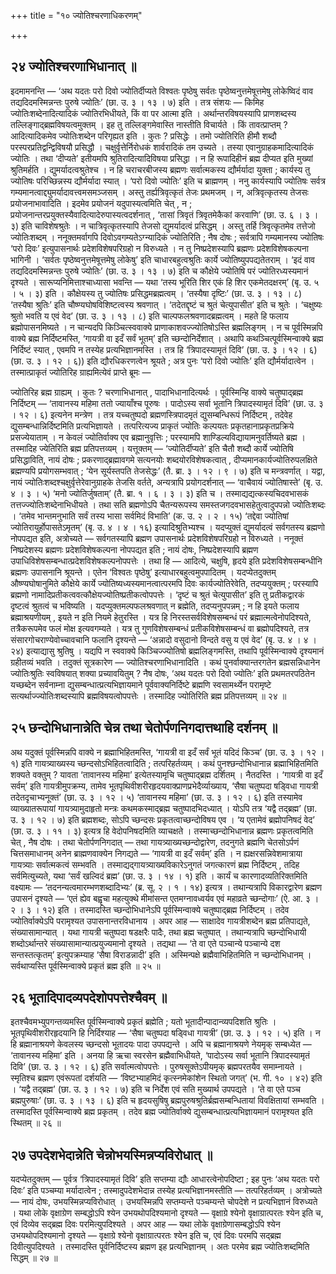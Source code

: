 +++
title = "१० ज्योतिश्चरणाधिकरणम्"

+++

## २४ ज्योतिश्चरणाभिधानात् ॥

इदमामनन्ति — ‘अथ यदतः परो दिवो ज्योतिर्दीप्यते विश्वतः पृष्ठेषु सर्वतः पृष्ठेष्वनुत्तमेषूत्तमेषु लोकेष्विदं वाव तद्यदिदमस्मिन्नन्तः पुरुषे ज्योतिः’ (छा. उ. ३ । १३ । ७) इति । तत्र संशयः — किमिह ज्योतिःशब्देनादित्यादिकं ज्योतिरभिधीयते, किं वा पर आत्मा इति । अर्थान्तरविषयस्यापि प्राणशब्दस्य तल्लिङ्गाद्ब्रह्मविषयत्वमुक्तम् । इह तु तल्लिङ्गमेवास्ति नास्तीति विचार्यते । किं तावत्प्राप्तम् ? आदित्यादिकमेव ज्योतिःशब्देन परिगृह्यत इति । कुतः ? प्रसिद्धेः । तमो ज्योतिरिति हीमौ शब्दौ परस्परप्रतिद्वन्द्विविषयौ प्रसिद्धौ । चक्षुर्वृत्तेर्निरोधकं शार्वरादिकं तम उच्यते । तस्या एवानुग्राहकमादित्यादिकं ज्योतिः । तथा ‘दीप्यते’ इतीयमपि श्रुतिरादित्यादिविषया प्रसिद्धा । न हि रूपादिहीनं ब्रह्म दीप्यत इति मुख्यां श्रुतिमर्हति । द्युमर्यादत्वश्रुतेश्च । न हि चराचरबीजस्य ब्रह्मणः सर्वात्मकस्य द्यौर्मर्यादा युक्ता ; कार्यस्य तु ज्योतिषः परिच्छिन्नस्य द्यौर्मर्यादा स्यात् । ‘परो दिवो ज्योतिः’ इति च ब्राह्मणम् । ननु कार्यस्यापि ज्योतिषः सर्वत्र गम्यमानत्वाद्द्युमर्यादावत्त्वमसमञ्जसम् । अस्तु तर्ह्यत्रिवृत्कृतं तेजः प्रथमजम् । न, अत्रिवृत्कृतस्य तेजसः प्रयोजनाभावादिति । इदमेव प्रयोजनं यदुपास्यत्वमिति चेत् , न ; प्रयोजनान्तरप्रयुक्तस्यैवादित्यादेरुपास्यत्वदर्शनात् , ‘तासां त्रिवृतं त्रिवृतमेकैकां करवाणि’ (छा. उ. ६ । ३ । ३) इति चाविशेषश्रुतेः । न चात्रिवृत्कृतस्यापि तेजसो द्युमर्यादत्वं प्रसिद्धम् । अस्तु तर्हि त्रिवृत्कृतमेव तत्तेजो ज्योतिःशब्दम् । ननूक्तमर्वागपि दिवोऽवगम्यतेऽग्न्यादिकं ज्योतिरिति ; नैष दोषः ; सर्वत्रापि गम्यमानस्य ज्योतिषः ‘परो दिवः’ इत्युपासनार्थः प्रदेशविशेषपरिग्रहो न विरुध्यते । न तु निष्प्रदेशस्यापि ब्रह्मणः प्रदेशविशेषकल्पना भागिनी । ‘सर्वतः पृष्ठेष्वनुत्तमेषूत्तमेषु लोकेषु’ इति चाधारबहुत्वश्रुतिः कार्ये ज्योतिष्युपपद्यतेतराम् । ‘इदं वाव तद्यदिदमस्मिन्नन्तः पुरुषे ज्योतिः’ (छा. उ. ३ । १३ । ७) इति च कौक्षेये ज्योतिषि परं ज्योतिरध्यस्यमानं दृश्यते । सारूप्यनिमित्ताश्चाध्यासा भवन्ति — यथा ‘तस्य भूरिति शिर एकं हि शिर एकमेतदक्षरम्’ (बृ. उ. ५ । ५ । ३) इति । कौक्षेयस्य तु ज्योतिषः प्रसिद्धमब्रह्मत्वम् । ‘तस्यैषा दृष्टिः’ (छा. उ. ३ । १३ । ८) ‘तस्यैषा श्रुतिः’ इति चौष्ण्यघोषविशिष्टत्वस्य श्रवणात् । ‘तदेतद्दृष्टं च श्रुतं चेत्युपासीत’ इति च श्रुतेः । ‘चक्षुष्यः श्रुतो भवति य एवं वेद’ (छा. उ. ३ । १३ । ८) इति चाल्पफलश्रवणादब्रह्मत्वम् । महते हि फलाय ब्रह्मोपासनमिष्यते । न चान्यदपि किञ्चित्स्ववाक्ये प्राणाकाशवज्ज्योतिषोऽस्ति ब्रह्मलिङ्गम् । न च पूर्वस्मिन्नपि वाक्ये ब्रह्म निर्दिष्टमस्ति, ‘गायत्री वा इदँ सर्वं भूतम्’ इति च्छन्दोनिर्देशात् । अथापि कथञ्चित्पूर्वस्मिन्वाक्ये ब्रह्म निर्दिष्टं स्यात् , एवमपि न तस्येह प्रत्यभिज्ञानमस्ति । तत्र हि ‘त्रिपादस्यामृतं दिवि’ (छा. उ. ३ । १२ । ६)(छा. उ. ३ । १२ । ६)) इति द्यौरधिकरणत्वेन श्रूयते ; अत्र पुनः ‘परो दिवो ज्योतिः’ इति द्यौर्मर्यादात्वेन । तस्मात्प्राकृतं ज्योतिरिह ग्राह्यमित्येवं प्राप्ते ब्रूमः —

ज्योतिरिह ब्रह्म ग्राह्यम् । कुतः ? चरणाभिधानात् , पादाभिधानादित्यर्थः । पूर्वस्मिन्हि वाक्ये चतुष्पाद्ब्रह्म निर्दिष्टम् — ‘तावानस्य महिमा ततो ज्यायाँश्च पूरुषः । पादोऽस्य सर्वा भूतानि त्रिपादस्यामृतं दिवि’ (छा. उ. ३ । १२ । ६) इत्यनेन मन्त्रेण । तत्र यच्चतुष्पदो ब्रह्मणस्त्रिपादमृतं द्युसम्बन्धिरूपं निर्दिष्टम् , तदेवेह द्युसम्बन्धान्निर्दिष्टमिति प्रत्यभिज्ञायते । तत्परित्यज्य प्राकृतं ज्योतिः कल्पयतः प्रकृतहानाप्रकृतप्रक्रिये प्रसज्येयाताम् । न केवलं ज्योतिर्वाक्य एव ब्रह्मानुवृत्तिः ; परस्यामपि शाण्डिल्यविद्यायामनुवर्तिष्यते ब्रह्म । तस्मादिह ज्येतिरिति ब्रह्म प्रतिपत्तव्यम् । यत्तूक्तम् — ‘ज्योतिर्दीप्यते’ इति चैतौ शब्दौ कार्ये ज्योतिषि प्रसिद्धाविति, नायं दोषः ; प्रकरणाद्ब्रह्मावगमे सत्यनयोः शब्दयोरविशेषकत्वात् , दीप्यमानकार्यज्योतिरुपलक्षिते ब्रह्मण्यपि प्रयोगसम्भवात् ; ‘येन सूर्यस्तपति तेजसेद्धः’ (तै. ब्रा. ३ । १२ । ९ । ७) इति च मन्त्रवर्णात् । यद्वा, नायं ज्योतिःशब्दश्चक्षुर्वृत्तेरेवानुग्राहके तेजसि वर्तते, अन्यत्रापि प्रयोगदर्शनात् — ‘वाचैवायं ज्योतिषास्ते’ (बृ. उ. ४ । ३ । ५) ‘मनो ज्योतिर्जुषताम्’ (तै. ब्रा. १ । ६ । ३ । ३) इति च । तस्माद्यद्यत्कस्यचिदवभासकं तत्तज्ज्योतिःशब्देनाभिधीयते । तथा सति ब्रह्मणोऽपि चैतन्यरूपस्य समस्तजगदवभासहेतुत्वादुपपन्नो ज्योतिःशब्दः । ‘तमेव भान्तमनुभाति सर्वं तस्य भासा सर्वमिदं विभाति’ (क. उ. २ । २ । १५) ‘तद्देवा ज्योतिषां ज्योतिरायुर्होपासतेऽमृतम्’ (बृ. उ. ४ । ४ । १६) इत्यादिश्रुतिभ्यश्च । यदप्युक्तं द्युमर्यादत्वं सर्वगतस्य ब्रह्मणो नोपपद्यत इति, अत्रोच्यते — सर्वगतस्यापि ब्रह्मण उपासनार्थः प्रदेशविशेषपरिग्रहो न विरुध्यते । ननूक्तं निष्प्रदेशस्य ब्रह्मणः प्रदेशविशेषकल्पना नोपपद्यत इति ; नायं दोषः, निष्प्रदेशस्यापि ब्रह्मण उपाधिविशेषसम्बन्धात्प्रदेशविशेषकल्पनोपपत्तेः । तथा हि — आदित्ये, चक्षुषि, हृदये इति प्रदेशविशेषसम्बन्धीनि ब्रह्मणः उपासनानि श्रूयन्ते । एतेन ‘विश्वतः पृष्ठेषु’ इत्याधारबहुत्वमुपपादितम् । यदप्येतदुक्तम् औष्ण्यघोषानुमिते कौक्षेये कार्ये ज्योतिष्यध्यस्यमानत्वात्परमपि दिवः कार्यज्योतिरेवेति, तदप्ययुक्तम् ; परस्यापि ब्रह्मणो नामादिप्रतीकत्ववत्कौक्षेयज्योतिष्प्रतीकत्वोपपत्तेः । ‘दृष्टं च श्रुतं चेत्युपासीत’ इति तु प्रतीकद्वारकं दृष्टत्वं श्रुतत्वं च भविष्यति । यदप्युक्तमल्पफलश्रवणात् न ब्रह्मेति, तदप्यनुपपन्नम् ; न हि इयते फलाय ब्रह्माश्रयणीयम् , इयते न इति नियमे हेतुरस्ति । यत्र हि निरस्तसर्वविशेषसम्बन्धं परं ब्रह्मात्मत्वेनोपदिश्यते, तत्रैकरूपमेव फलं मोक्ष इत्यवगम्यते । यत्र तु गुणविशेषसम्बन्धं प्रतीकविशेषसम्बन्धं वा ब्रह्मोपदिश्यते, तत्र संसारगोचराण्येवोच्चावचानि फलानि दृश्यन्ते — ‘अन्नादो वसुदानो विन्दते वसु य एवं वेद’ (बृ. उ. ४ । ४ । २४) इत्याद्यासु श्रुतिषु । यद्यपि न स्ववाक्ये किञ्चिज्ज्योतिषो ब्रह्मलिङ्गमस्ति, तथापि पूर्वस्मिन्वाक्ये दृश्यमानं ग्रहीतव्यं भवति । तदुक्तं सूत्रकारेण — ज्योतिश्चरणाभिधानादिति । कथं पुनर्वाक्यान्तरगतेन ब्रह्मसन्निधानेन ज्योतिःश्रुतिः स्वविषयात् शक्या प्रच्यावयितुम् ? नैष दोषः, ‘अथ यदतः परो दिवो ज्योतिः’ इति प्रथमतरपठितेन यच्छब्देन सर्वनाम्ना द्युसम्बन्धात्प्रत्यभिज्ञायमाने पूर्ववाक्यनिर्दिष्टे ब्रह्मणि स्वसामर्थ्येन परामृष्टे सत्यर्थाज्ज्योतिःशब्दस्यापि ब्रह्मविषयत्वोपपत्तेः । तस्मादिह ज्योतिरिति ब्रह्म प्रतिपत्तव्यम् ॥ २४ ॥

## २५ छन्दोभिधानान्नेति चेन्न तथा चेतोर्पणनिगदात्तथाहि दर्शनम् ॥

अथ यदुक्तं पूर्वस्मिन्नपि वाक्ये न ब्रह्माभिहितमस्ति, ‘गायत्री वा इदँ सर्वं भूतं यदिदं किञ्च’ (छा. उ. ३ । १२ । १) इति गायत्र्याख्यस्य च्छन्दसोऽभिहितत्वादिति ; तत्परिहर्तव्यम् । कथं पुनश्छन्दोभिधानान्न ब्रह्माभिहितमिति शक्यते वक्तुम् ? यावता ‘तावानस्य महिमा’ इत्येतस्यामृचि चतुष्पाद्ब्रह्म दर्शितम् । नैतदस्ति । ‘गायत्री वा इदँ सर्वम्’ इति गायत्रीमुपक्रम्य, तामेव भूतपृथिवीशरीरहृदयवाक्प्राणप्रभेदैर्व्याख्याय, ‘सैषा चतुष्पदा षड्विधा गायत्री तदेतदृचाभ्यनूक्तं’ (छा. उ. ३ । १२ । ५) ‘तावानस्य महिमा’ (छा. उ. ३ । १२ । ६) इति तस्यामेव व्याख्यातरूपायां गायत्र्यामुदाहृतो मन्त्रः कथमकस्माद्ब्रह्म चतुष्पादभिदध्यात् । योऽपि तत्र ‘यद्वै तद्ब्रह्म’ (छा. उ. ३ । १२ । ७) इति ब्रह्मशब्दः, सोऽपि च्छन्दसः प्रकृतत्वाच्छन्दोविषय एव । ‘य एतामेवं ब्रह्मोपनिषदं वेद’ (छा. उ. ३ । ११ । ३) इत्यत्र हि वेदोपनिषदमिति व्याचक्षते । तस्माच्छन्दोभिधानान्न ब्रह्मणः प्रकृतत्वमिति चेत् , नैष दोषः । तथा चेतोर्पणनिगदात् — तथा गायत्र्याख्यच्छन्दोद्वारेण, तदनुगते ब्रह्मणि चेतसोऽर्पणं चित्तसमाधानम् अनेन ब्राह्मणवाक्येन निगद्यते — ‘गायत्री वा इदँ सर्वम्’ इति । न ह्यक्षरसन्निवेशमात्राया गायत्र्याः सर्वात्मकत्वं सम्भवति । तस्माद्यद्गायत्र्याख्यविकारेऽनुगतं जगत्कारणं ब्रह्म निर्दिष्टम् , तदिह सर्वमित्युच्यते, यथा ‘सर्वं खल्विदं ब्रह्म’ (छा. उ. ३ । १४ । १) इति । कार्यं च कारणादव्यतिरिक्तमिति वक्ष्यामः — ‘तदनन्यत्वमारम्भणशब्दादिभ्यः’ (ब्र. सू. २ । १ । १४) इत्यत्र । तथान्यत्रापि विकारद्वारेण ब्रह्मण उपासनं दृश्यते — ‘एतं ह्येव बह्वृचा महत्युक्थे मीमांसन्त एतमग्नावध्वर्यव एवं महाव्रते च्छन्दोगाः’ (ऐ. आ. ३ । २ । ३ । १२) इति । तस्मादस्ति च्छन्दोभिधानेऽपि पूर्वस्मिन्वाक्ये चतुष्पाद्ब्रह्म निर्दिष्टम् । तदेव ज्योतिर्वाक्येऽपि परामृश्यत उपासनान्तरविधानाय । अपर आह — साक्षादेव गायत्रीशब्देन ब्रह्म प्रतिपाद्यते, संख्यासामान्यात् । यथा गायत्री चतुष्पदा षडक्षरैः पादैः, तथा ब्रह्म चतुष्पात् । तथान्यत्रापि च्छन्दोभिधायी शब्दोऽर्थान्तरे संख्यासामान्यात्प्रयुज्यमानो दृश्यते । तद्यथा — ‘ते वा एते पञ्चान्ये पञ्चान्ये दश सन्तस्तत्कृतम्’ इत्युपक्रम्याह ‘सैषा विराडन्नादी’ इति । अस्मिन्पक्षे ब्रह्मैवाभिहितमिति न च्छन्दोभिधानम् । सर्वथाप्यस्ति पूर्वस्मिन्वाक्ये प्रकृतं ब्रह्म इति ॥ २५ ॥

## २६ भूतादिपादव्यपदेशोपपत्तेश्चैवम् ॥

इतश्चैवमभ्युपगन्तव्यमस्ति पूर्वस्मिन्वाक्ये प्रकृतं ब्रह्मेति ; यतो भूतादीन्पादान्व्यपदिशति श्रुतिः । भूतपृथिवीशरीरहृदयानि हि निर्दिश्याह — ‘सैषा चतुष्पदा षड्विधा गायत्री’ (छा. उ. ३ । १२ । ५) इति । न हि ब्रह्मानाश्रयणे केवलस्य च्छन्दसो भूतादयः पादा उपपद्यन्ते । अपि च ब्रह्मानाश्रयणे नेयमृक् सम्बध्येत — ‘तावानस्य महिमा’ इति । अनया हि ऋचा स्वरसेन ब्रह्मैवाभिधीयते, ‘पादोऽस्य सर्वा भूतानि त्रिपादस्यामृतं दिवि’ (छा. उ. ३ । १२ । ६) इति सर्वात्मत्वोपपत्तेः । पुरुषसूक्तेऽपीयमृक् ब्रह्मपरतयैव समाम्नायते । स्मृतिश्च ब्रह्मण एवंरूपतां दर्शयति — ‘विष्टभ्याहमिदं कृत्स्नमेकांशेन स्थितो जगत्’ (भ. गी. १० । ४२) इति । ‘यद्वै तद्ब्रह्म’ (छा. उ. ३ । १२ । ७) इति च निर्देश एवं सति मुख्यार्थ उपपद्यते । ‘ते वा एते पञ्च ब्रह्मपुरुषाः’ (छा. उ. ३ । १३ । ६) इति च हृदयसुषिषु ब्रह्मपुरुषश्रुतिर्ब्रह्मसम्बन्धितायां विवक्षितायां सम्भवति । तस्मादस्ति पूर्वस्मिन्वाक्ये ब्रह्म प्रकृतम् । तदेव ब्रह्म ज्योतिर्वाक्ये द्युसम्बन्धात्प्रत्यभिज्ञायमानं परामृश्यत इति स्थितम् ॥ २६ ॥

## २७ उपदेशभेदान्नेति चेन्नोभयस्मिन्नप्यविरोधात् ॥

यदप्येतदुक्तम् — पूर्वत्र ‘त्रिपादस्यामृतं दिवि’ इति सप्तम्या द्यौः आधारत्वेनोपदिष्टा ; इह पुनः ‘अथ यदतः परो दिवः’ इति पञ्चम्या मर्यादात्वेन ; तस्मादुपदेशभेदान्न तस्येह प्रत्यभिज्ञानमस्तीति — तत्परिहर्तव्यम् । अत्रोच्यते — नायं दोषः, उभयस्मिन्नप्यविरोधात् । उभयस्मिन्नपि सप्तम्यन्ते पञ्चम्यन्ते चोपदेशे न प्रत्यभिज्ञानं विरुध्यते । यथा लोके वृक्षाग्रेण सम्बद्धोऽपि श्येन उभयथोपदिश्यमानो दृश्यते — वृक्षाग्रे श्येनो वृक्षाग्रात्परतः श्येन इति च, एवं दिव्येव सद्ब्रह्म दिवः परमित्युपदिश्यते । अपर आह — यथा लोके वृक्षाग्रेणासम्बद्धोऽपि श्येन उभयथोपदिश्यमानो दृश्यते — वृक्षाग्रे श्येनो वृक्षाग्रात्परतः श्येन इति च, एवं दिवः परमपि सद्ब्रह्म दिवीत्युपदिश्यते । तस्मादस्ति पूर्वनिर्दिष्टस्य ब्रह्मण इह प्रत्यभिज्ञानम् । अतः परमेव ब्रह्म ज्योतिःशब्दमिति सिद्धम् ॥ २७ ॥
